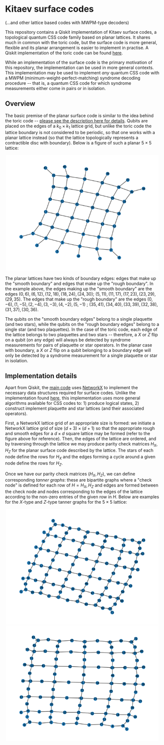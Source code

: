 # Kitaev surface codes 

(...and other lattice based codes with MWPM-type decoders)



This repository contains a Qiskit implementation of Kitaev surface codes, a topological quantum CSS code family based on planar lattices. It shares much in common with the toric code, but the surface code is more general, flexible and its planar arrangement is easier to implement in practise. A Qiskit implementation of the toric code can be found 
[here]( https://github.com/elhyc/Kitaev-Toric-Code ).


While an implementation of the surface code is the primary motivation of this repository, the implementation can be used in more general contexts. This implementation may be used to implement *any* quantum CSS code with a MWPM (minimum-weight-perfect-matching) syndrome decoding procedure -- that is, a quantum CSS code for which syndrome measurements either come in pairs or in isolation.



## Overview


The basic premise of the planar surface code is similar to the idea behind the toric code -- [please see the description here for details](https://github.com/elhyc/Kitaev-Toric-Code). Qubits are placed on the edges of a $k_{0} \times k_{1}$ lattice grid, but unlike the toric code the lattice boundary is not considered to be periodic, so that one works with a planar lattice instead (so that the lattice topologically represents a contractible disc with boundary). Below is a figure of such a planar $5 \times 5$ lattice:


<p align="center">
<img src="./figures/lattice5x5planar.png" alt="example lattice" width="500"/>
</p>


The planar lattices have two kinds of boundary edges: edges that make up the "smooth boundary" and edges that make up the "rough boundary". In the example above, the edges making up the "smooth boundary" are the edges $(0,6), (6,12), (12,18), (18,24), (24,30)$;
$(5,11), (11,17), (17,23), (23,29), (29,35)$. The edges that make up the "rough boundary" are the edges $(0,-6), (1,-5), (2,-4), (3,-3), (4,-2), (5,-1)$ ; $(35,41), (34,40), (33,39), (32,38), (31,37), (30,36)$. 

The qubits on the "smooth boundary edges" belong to a single plaquette (and two stars), while the qubits on the "rough boundary edges" belong to a single star (and two plaquettes).
In the case of the toric code, each edge of the lattice belongs to two plaquettes and two stars -- therefore, a $X$ or $Z$ flip on a qubit (on any edge) will always be detected by syndrome measurements for pairs of plaquette or star operators. In the planar case with boundary, a $X$ or $Z$ flip on a qubit belonging to a boundary edge will only be detected by a syndrome measurement for a single plaquette or star in isolation.


## Implementation details

Apart from Qiskit, the [main code](./src/KitaevSurfaceCode.py) uses [NetworkX](https://networkx.org/) to implement the necessary data structures required for surface codes. 
Unlike the implementation found [here](https://github.com/elhyc/Kitaev-Toric-Code), this implementation uses more general algorithms available for CSS codes to: 1) produce logical states, 2) construct implement plaquette and star lattices (and their associated operators).


First, a NetworkX lattice grid of an appropriate size is formed: we initiate a NetworkX lattice grid of size $(d + 3) \times (d+1)$ so that the appropriate rough and smooth edges for a $d \times d$ square lattice may be formed (refer to the figure above for reference). Then, the edges of the lattice are ordered, and by traversing through the lattice we may produce parity check matrices $H_{X}, H_{Z}$ for the planar surface code described by the lattice. The stars of each node define the rows for $H_{X}$ and the edges forming a cycle around a given node define the rows for $H_{Z}$. 

Once we have our parity check matrices $(H_{X}, H_{Z})$, we can define corresponding *tanner graphs*: these are bipartite graphs where a "check node" is defined for each row of $H = H_{X}, H_{Z}$ and edges are formed between the check node and nodes corresponding to the edges of the lattice according to the non-zero entries of the given row in $H$. Below are examples for the $X$-type and $Z$-type tanner graphs for the $5 \times 5$ lattice: 

<p align="center">
<img src="./figures/X_graph (5x5).png"  width="500"/>
<img src="./figures/Z_graph (5x5).png" width="500"/>
</p>


<!-- 
using the module [CSSCodesGottesman.py](./src/CSSCodesGottesman.py),  -->




